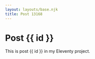 ```yaml
---
layout: layouts/base.njk
title: Post 13168
---
```


# Post {{ id }}

This is post {{ id }} in my Eleventy project.
